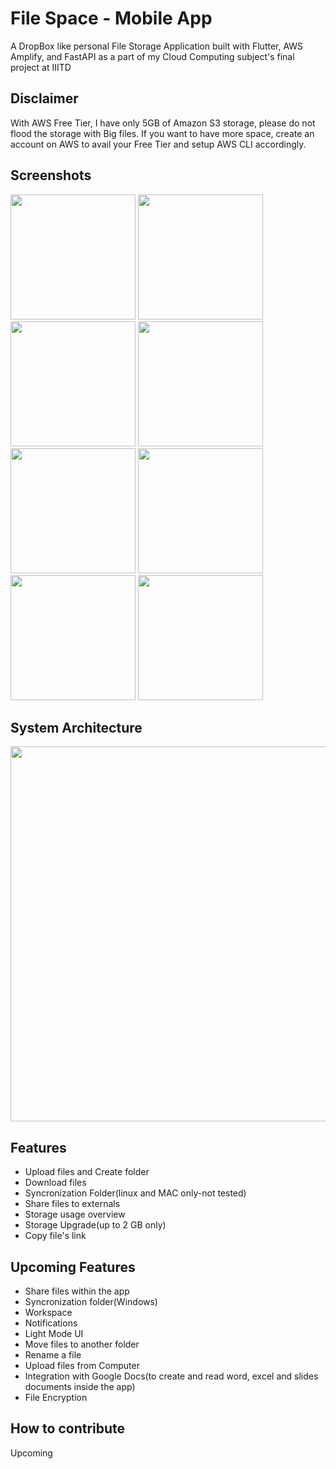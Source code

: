 
# File Space - Mobile App

A DropBox like personal File Storage Application built with Flutter, AWS Amplify, and FastAPI as a part of my Cloud Computing subject's final project at IIITD

## Disclaimer

With AWS Free Tier, I have only 5GB of Amazon S3 storage, please do not flood the storage with Big files. If you want to have more space, create an account on AWS to avail your Free Tier and setup AWS CLI accordingly. 

## Screenshots
<p float="right">
  <img src="https://user-images.githubusercontent.com/42675180/209075774-ca61bdeb-0238-4d67-9eb2-cae23653a0fe.jpeg" width="200"/>
  <img src="https://user-images.githubusercontent.com/42675180/209075800-54bc3696-e4a8-429e-8020-c46d7cc0d5fd.jpeg" width="200"/>
  <img src="https://user-images.githubusercontent.com/42675180/209074917-00d98dd1-d677-4b16-b8cb-e45e634b57be.jpeg" width="200"/>
  <img src="https://user-images.githubusercontent.com/42675180/209076847-8fc17145-a3db-4f1d-8dc0-fff1c13b3afd.jpeg" width="200"/>
  <img src="https://user-images.githubusercontent.com/42675180/209074887-daf11660-0d0a-4183-be4e-527b7d20a980.jpeg"  width="200"/>
   <img src="https://user-images.githubusercontent.com/42675180/209074870-b326a17e-6265-48fb-b982-71954137f1cb.jpeg" width="200"/>
  <img src="https://user-images.githubusercontent.com/42675180/209074857-73c233dd-8379-452f-9b3e-4f8212ae848a.jpeg" width="200"/>
  <img src="https://user-images.githubusercontent.com/42675180/209074830-67632ea3-e81b-4464-965c-98c24c38636d.jpeg" width="200" />
</p>

## System Architecture

<img src="https://user-images.githubusercontent.com/42675180/208769751-006941f7-8449-4a42-929a-bdf1f637203c.jpg" height = "600" width="1080"/>

## Features

- Upload files and Create folder
- Download files
- Syncronization Folder(linux and MAC only-not tested)
- Share files to externals
- Storage usage overview
- Storage Upgrade(up to 2 GB only)
- Copy file's link

## Upcoming Features

- Share files within the app
- Syncronization folder(Windows)
- Workspace
- Notifications
- Light Mode UI
- Move files to another folder
- Rename a file
- Upload files from Computer
- Integration with Google Docs(to create and read word, excel and slides documents inside the app)
- File Encryption

## How to contribute
Upcoming

